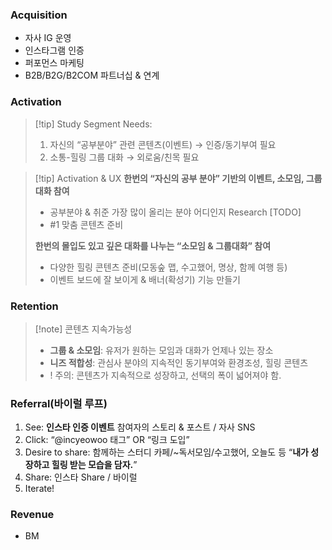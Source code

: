 ### **Acquisition**
- 자사 IG 운영
- 인스타그램 인증
- 퍼포먼스 마케팅
- B2B/B2G/B2COM 파트너십 & 연계

### **Activation**
> [!tip] Study Segment Needs:
> 1. 자신의 “공부분야” 관련 콘텐츠(이벤트) → 인증/동기부여 필요
> 2. 소통-힐링 그룹 대화 → 외로움/친목 필요 

> [!tip] Activation & UX
> **한번의 “자신의 공부 분야” 기반의 이벤트, 소모임, 그룹대화 참여**
> - 공부분야 & 취준 가장 많이 올리는 분야 어디인지 Research [TODO]
> - #1 맞춤 콘텐츠 준비
> 
> **한번의 몰입도 있고 깊은 대화를 나누는 “소모임 & 그룹대화” 참여**
> - 다양한 힐링 콘텐츠 준비(모동숲 맵, 수고했어, 명상, 함께 여행 등)
> - 이벤트 보드에 잘 보이게 & 배너(확성기) 기능 만들기

### **Retention**
> [!note] 콘텐츠 지속가능성 
> - **그룹 & 소모임**: 유저가 원하는 모임과 대화가 언제나 있는 장소
> - **니즈 적합성**: 관심사 분야의 지속적인 동기부여와 환경조성, 힐링 콘텐츠
> - ! 주의: 콘텐츠가 지속적으로 성장하고, 선택의 폭이 넓어져야 함.

### **Referral(바이럴 루프)**
1. See: **인스타 인증 이벤트** 참여자의 스토리 & 포스트 / 자사 SNS
2. Click: “@incyeowoo 태그” OR “링크 도입”
3. Desire to share: 함께하는 스터디 카페/~독서모임/수고했어, 오늘도 등 “**내가 성장하고 힐링 받는 모습을 담자.**”
4. Share: 인스타 Share / 바이럴 
5. Iterate!
### **Revenue**
- BM